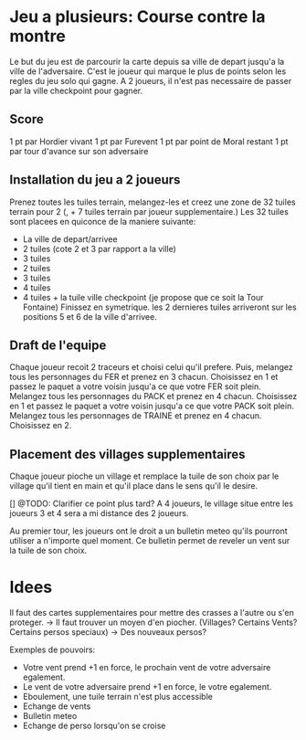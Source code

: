 
# Jeu a plusieurs: Course contre la montre
Le but du jeu est de parcourir la carte depuis sa ville de depart jusqu'a la ville de l'adversaire.
C'est le joueur qui marque le plus de points selon les regles du jeu solo qui gagne.
A 2 joueurs, il n'est pas necessaire de passer par la ville checkpoint pour gagner.

## Score
1 pt par Hordier vivant
1 pt par Furevent
1 pt par point de Moral restant
1 pt par tour d'avance sur son adversaire

## Installation du jeu a 2 joueurs
Prenez toutes les tuiles terrain, melangez-les et creez une zone de 32 tuiles terrain pour 2 (, + 7 tuiles terrain par joueur supplementaire.)
Les 32 tuiles sont placees en quiconce de la maniere suivante:
- La ville de depart/arrivee
- 2 tuiles (cote 2 et 3 par rapport a la ville)
- 3 tuiles
- 2 tuiles
- 3 tuiles
- 4 tuiles
- 4 tuiles + la tuile ville checkpoint (je propose que ce soit la Tour Fontaine)
Finissez en symetrique.
les 2 dernieres tuiles arriveront sur les positions 5 et 6 de la ville d'arrivee.

## Draft de l'equipe
Chaque joueur recoit 2 traceurs et choisi celui qu'il prefere.
Puis, melangez tous les personnages du FER et prenez en 3 chacun. Choisissez en 1 et passez le paquet a votre voisin jusqu'a ce que votre FER soit plein. 
Melangez tous les personnages du PACK et prenez en 4 chacun. Choisissez en 1 et passez le paquet a votre voisin jusqu'a ce que votre PACK soit plein.
Melangez tous les personnages de TRAINE et prenez en 4 chacun. Choisissez en 2.

## Placement des villages supplementaires
Chaque joueur pioche un village et remplace la tuile de son choix par le village qu'il tient en main et qu'il place dans le sens qu'il le desire.

[] @TODO: Clarifier ce point plus tard? 
A 4 joueurs, le village situe entre les joueurs 3 et 4 sera a mi distance des 2 joueurs.


Au premier tour, les joueurs ont le droit a un bulletin meteo qu'ils pourront utiliser a n'importe quel moment.
Ce bulletin permet de reveler un vent sur la tuile de son choix.

# Idees
Il faut des cartes supplementaires pour mettre des crasses a l'autre ou s'en proteger.
-> Il faut trouver un moyen d'en piocher. (Villages? Certains Vents? Certains persos speciaux)
-> Des nouveaux persos?

Exemples de pouvoirs:
- Votre vent prend +1 en force, le prochain vent de votre adversaire egalement.
- Le vent de votre adversaire prend +1 en force, le votre egalement.
- Eboulement, une tuile terrain n'est plus accessible
- Echange de vents
- Bulletin meteo
- Echange de perso lorsqu'on se croise
